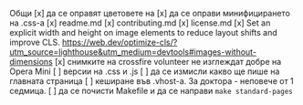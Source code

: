Общи
[x] да се оправят цветовете на <a>
[x] да се оправи минифицирането на .css-a
[x] readme.md
[x] contributing.md
[x] license.md
[x] Set an explicit width and height on image elements to reduce layout shifts and improve CLS. https://web.dev/optimize-cls/?utm_source=lighthouse&utm_medium=devtools#images-without-dimensions
[x] снимките на crossfire volunteer не изглеждат добре на Opera Mini
[ ] версии на .css и .js
[ ] да се измисли какво ще пише на главната страница
[ ] кеширане във .vhost-a. За доктора - неповече от 1 седмица.
[ ] да се почисти Makefile и да се направи `make standard-pages`
